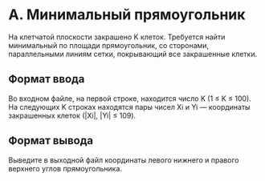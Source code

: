 # A. Минимальный прямоугольник

На клетчатой плоскости закрашено K клеток. Требуется найти минимальный по площади прямоугольник, со сторонами, параллельными линиям сетки, покрывающий все закрашенные клетки.

## Формат ввода

Во входном файле, на первой строке, находится число  K  (1 ≤ K ≤ 100). На следующих  K  строках находятся пары чисел  Xi  и  Yi — координаты закрашенных клеток (|Xi|,  |Yi| ≤ 109).

## Формат вывода

Выведите в выходной файл координаты левого нижнего и правого верхнего углов прямоугольника.
